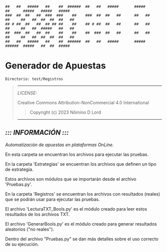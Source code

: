 ```
##   ##   #####   ##    ##  ######  ##   ##   #####       #####        ##      #####   #####   #####  
###  ##  ##   ##  ###  ###    ##    ###  ##  ##   ##      ##   ##      ##     ##   ##  ##  ##  ##   ##
## # ##  ##   ##  ## ## ##    ##    ## # ##  ##   ##      ##   ##      ##     ##   ##  #####   ##   ##
##  ###  ##   ##  ##    ##    ##    ##  ###  ##   ##      ##   ##      ##     ##   ##  ##  ##  ##   ##
##   ##   #####   ##    ##  ######  ##   ##   #####       #####        ######  #####   ##  ##  #####  
```

# Generador de Apuestas

	Directorio: test/Registros

> ---
> *LICENSE:*
>
> Creative Commons Attribution-NonCommercial 4.0 International
> > Copyright (c) 2023 Nômino D Lord
> ---

## *::: INFORMACIÓN :::*

*Automatización de apuestas en plataformas OnLine.*

En esta carpeta se encuentran los archivos para ejecutar las pruebas.

En la carpeta 'Estrategias' se encuentran los archivos que definen un tipo de estrategia.

Estos archivos son módulos que se importarán desde el archivo 'Pruebas.py'.

En la carpeta 'Registros' se encuentran los archivos con resultados (reales) que se podrán usar para ejecutar las pruebas.

El archivo 'LecturaTXT_Bools.py' es el módulo creado para leer estos resultados de los archivos TXT.

El archivo 'GenerarBools.py' es el módulo creado para generar resultados aleatorios ("no reales").

Dentro del archivo "Pruebas.py" se dan más detalles sobre el uso correcto de su ejecución.